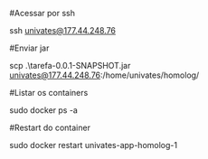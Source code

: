 #Acessar por ssh

ssh univates@177.44.248.76


#Enviar jar

scp .\tarefa-0.0.1-SNAPSHOT.jar univates@177.44.248.76:/home/univates/homolog/


#Listar os containers

sudo docker ps -a


#Restart do container

sudo docker restart univates-app-homolog-1
